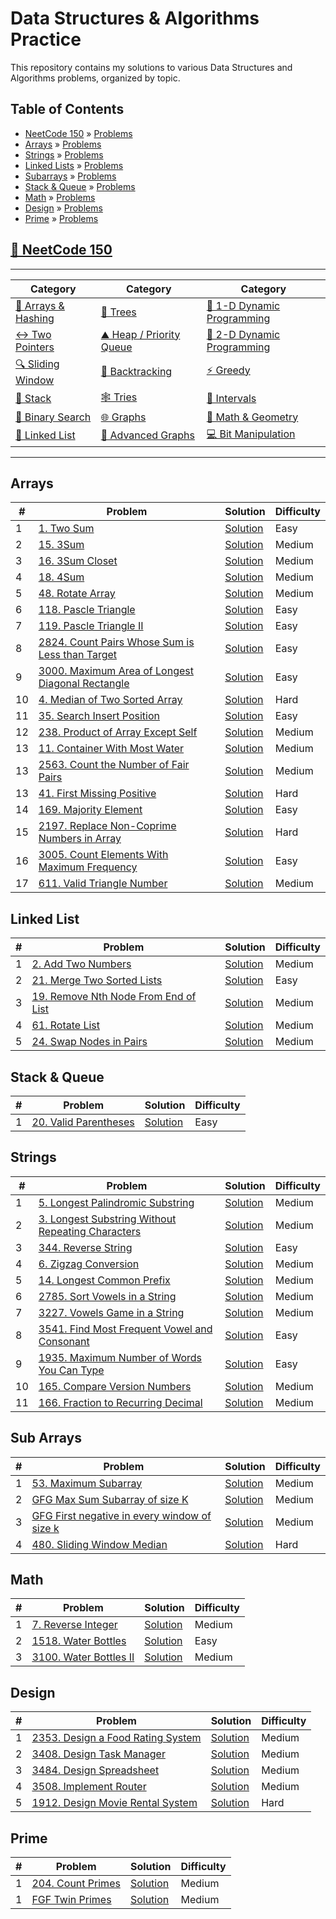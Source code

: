 # Data Structures & Algorithms Practice

This repository contains my solutions to various Data Structures and Algorithms problems, organized by topic.

## Table of Contents
- [NeetCode 150](https://github.com/Ritesh001-Git/DSA?tab=readme-ov-file#-neetcode-150) » [Problems](https://github.com/Ritesh001-Git/DSA/tree/main/NeetCode150)
- [Arrays](https://github.com/Ritesh001-Git/DSA/tree/main/Array) » [Problems](https://github.com/Ritesh001-Git/DSA?tab=readme-ov-file#arrays)
- [Strings](https://github.com/Ritesh001-Git/DSA/tree/main/Strings) » [Problems](https://github.com/Ritesh001-Git/DSA?tab=readme-ov-file#strings)
- [Linked Lists](https://github.com/Ritesh001-Git/DSA/tree/main/LinkedList) » [Problems](https://github.com/Ritesh001-Git/DSA?tab=readme-ov-file#linked-list)
- [Subarrays](https://github.com/Ritesh001-Git/DSA/tree/main/SubArray) » [Problems](https://github.com/Ritesh001-Git/DSA?tab=readme-ov-file#sub-arrays)
- [Stack & Queue](https://github.com/Ritesh001-Git/DSA/tree/main/Stack%26Queue) » [Problems](https://github.com/Ritesh001-Git/DSA?tab=readme-ov-file#stack--queue)
- [Math](https://github.com/Ritesh001-Git/DSA/tree/main/Math) » [Problems](https://github.com/Ritesh001-Git/DSA?tab=readme-ov-file#math)
- [Design](https://github.com/Ritesh001-Git/DSA/tree/main/Design) » [Problems](https://github.com/Ritesh001-Git/DSA?tab=readme-ov-file#design)
- [Prime](https://github.com/Ritesh001-Git/DSA/tree/main/Prime) » [Problems](https://github.com/Ritesh001-Git/DSA?tab=readme-ov-file#prime)

## [🧠 NeetCode 150](https://neetcode.io/practice?tab=neetcode150) 

---

| Category | Category | Category |
|----------|----------|----------|
| [📌 Arrays & Hashing](https://github.com/Ritesh001-Git/DSA/tree/main/NeetCode150/Arrays%26Hashing) | [🌳 Trees](./topics/trees.md) | [🧮 1-D Dynamic Programming](./topics/1d_dp.md) |
| [↔️ Two Pointers](https://github.com/Ritesh001-Git/DSA/tree/main/NeetCode150/TwoPointers) | [⛰ Heap / Priority Queue](./topics/heap_priority_queue.md) | [🧭 2-D Dynamic Programming](./topics/2d_dp.md) |
| [🔍 Sliding Window](https://github.com/Ritesh001-Git/DSA/tree/main/NeetCode150/SlidingWindow) | [🧠 Backtracking](./topics/backtracking.md) | [⚡ Greedy](./topics/greedy.md) |
| [🧱 Stack](./topics/stack.md) | [🕸 Tries](./topics/tries.md) | [🧭 Intervals](./topics/intervals.md) |
| [🔎 Binary Search](./topics/binary_search.md) | [🌐 Graphs](./topics/graphs.md) | [📐 Math & Geometry](./topics/math_geometry.md) |
| [🔗 Linked List](./topics/linked_list.md) | [🚀 Advanced Graphs](./topics/advanced_graphs.md) | [💻 Bit Manipulation](./topics/bit_manipulation.md) |      
               
---

## Arrays

| # | Problem | Solution | Difficulty |
|---| ------- | -------- | ---------- |
| 1 | [1. Two Sum](https://leetcode.com/problems/two-sum/) | [Solution](https://github.com/Ritesh001-Git/DSA/blob/main/Array/TwoSum.java) | Easy |
| 2 | [15. 3Sum](https://leetcode.com/problems/3sum/description/) | [Solution](https://github.com/Ritesh001-Git/DSA/blob/main/Array/3Sum.java) | Medium |
| 3 | [16. 3Sum Closet](https://leetcode.com/problems/3sum-closest/description/) | [Solution](./arrays/container-most-water.cpp) | Medium |
| 4 | [18. 4Sum](https://leetcode.com/problems/4sum/description/) | [Solution](https://github.com/Ritesh001-Git/DSA/blob/main/Array/FourSum.java) | Medium |
| 5 | [48. Rotate Array](https://leetcode.com/problems/rotate-array/description/) | [Solution](https://github.com/Ritesh001-Git/DSA/blob/main/Array/RotateArray.java) | Medium |
| 6 | [118. Pascle Triangle](https://leetcode.com/problems/pascals-triangle/submissions/1757905793/) | [Solution](https://github.com/Ritesh001-Git/DSA/blob/main/Array/Pascaltriangle.java) | Easy |
| 7 | [119. Pascle Triangle II](https://leetcode.com/problems/pascals-triangle-ii/description/) | [Solution](https://github.com/Ritesh001-Git/DSA/blob/main/Array/PascleTriangle2.java) | Easy |
| 8 | [2824. Count Pairs Whose Sum is Less than Target](https://leetcode.com/problems/count-pairs-whose-sum-is-less-than-target/description/) | [Solution](https://github.com/Ritesh001-Git/DSA/blob/main/Array/CountPairsWhoseSumIsLessThanTarget.java) | Easy |
| 9 | [3000. Maximum Area of Longest Diagonal Rectangle](https://leetcode.com/problems/maximum-area-of-longest-diagonal-rectangle/) | [Solution](https://github.com/Ritesh001-Git/DSA/blob/main/Array/MaximumAreaofLongestDiagonalRectangle.java) | Easy |
| 10 | [4. Median of Two Sorted Array](https://leetcode.com/problems/median-of-two-sorted-arrays/?envType=problem-list-v2&envId=array) | [Solution](https://github.com/Ritesh001-Git/DSA/blob/main/Array/MedianOfTwoSortedArray.java) | Hard |
| 11 | [35. Search Insert Position](https://leetcode.com/problems/search-insert-position/description/?envType=problem-list-v2&envId=array) | [Solution](https://github.com/Ritesh001-Git/DSA/blob/main/Array/SearchInsertPosition.java) | Easy |
| 12 | [238. Product of Array Except Self](https://leetcode.com/problems/product-of-array-except-self/description/) | [Solution](https://github.com/Ritesh001-Git/DSA/blob/main/Array/ProductOfArrayExceptSelf.java) | Medium |
| 13 | [11. Container With Most Water](https://leetcode.com/problems/container-with-most-water/description/) | [Solution](https://github.com/Ritesh001-Git/DSA/blob/main/Array/ContainerWithMostWater.java) | Medium |
| 13 | [2563. Count the Number of Fair Pairs](https://leetcode.com/problems/count-the-number-of-fair-pairs/description/) | [Solution](https://github.com/Ritesh001-Git/DSA/blob/main/Array/CountTheNumbersOffairPairs.java) | Medium |
| 13 | [41. First Missing Positive](https://leetcode.com/problems/first-missing-positive/description/) | [Solution](https://github.com/Ritesh001-Git/DSA/blob/main/Array/FirstMissingpositive.java) | Hard |
| 14 | [169. Majority Element](https://leetcode.com/problems/majority-element/description/?envType=problem-list-v2&envId=array) | [Solution](https://github.com/Ritesh001-Git/DSA/blob/main/Array/MajorityElement.java) | Easy |
| 15 | [2197. Replace Non-Coprime Numbers in Array](https://leetcode.com/problems/replace-non-coprime-numbers-in-array/description/) | [Solution](https://github.com/Ritesh001-Git/DSA/blob/main/Array/ReplaceNonCoprimeNumbersInArray.java) | Hard |
| 16 | [3005. Count Elements With Maximum Frequency](https://leetcode.com/problems/count-elements-with-maximum-frequency/description/) | [Solution](https://github.com/Ritesh001-Git/DSA/blob/main/Array/CountElementsWithMaximumFrequency.java) | Easy |
| 17 | [611. Valid Triangle Number](https://leetcode.com/problems/valid-triangle-number/description/) | [Solution](https://github.com/Ritesh001-Git/DSA/blob/main/Array/ValidTriangleNumber.java) | Medium |

## Linked List
| # | Problem | Solution | Difficulty |
|---| ------- | -------- | ---------- |
| 1 | [2. Add Two Numbers](https://leetcode.com/problems/add-two-numbers/) | [Solution](https://github.com/Ritesh001-Git/DSA/blob/main/LinkedList/AddTwoNumbers.java) | Medium |
| 2 | [21. Merge Two Sorted Lists](https://leetcode.com/problems/merge-two-sorted-lists/) | [Solution](https://github.com/Ritesh001-Git/DSA/blob/main/LinkedList/Merge2SortedList.java) | Easy |
| 3 | [19. Remove Nth Node From End of List](https://leetcode.com/problems/remove-nth-node-from-end-of-list/) | [Solution](https://github.com/Ritesh001-Git/DSA/blob/main/LinkedList/RemoveNthNodeFromEnd.java) | Medium |
| 4 | [61. Rotate List](https://leetcode.com/problems/rotate-list/) | [Solution](https://github.com/Ritesh001-Git/DSA/blob/main/LinkedList/RotateList.java) | Medium |
| 5 | [24. Swap Nodes in Pairs](https://leetcode.com/problems/swap-nodes-in-pairs/) | [Solution](https://github.com/Ritesh001-Git/DSA/blob/main/LinkedList/SwapPairs.java) | Medium |

## Stack & Queue

| # | Problem | Solution | Difficulty |
|---| ------- | -------- | ---------- |
| 1 | [20. Valid Parentheses](https://leetcode.com/problems/valid-parentheses/) | [Solution](./Stack&Queue/ValidParentheses.java) | Easy |

## Strings

| # | Problem | Solution | Difficulty |
|---| ------- | -------- | ---------- |
| 1 | [5. Longest Palindromic Substring](https://leetcode.com/problems/longest-palindromic-substring/description/) | [Solution](https://github.com/Ritesh001-Git/DSA/blob/main/Strings/LongestPalindromicSubstring.java) | Medium |
| 2 | [3. Longest Substring Without Repeating Characters](https://leetcode.com/problems/longest-substring-without-repeating-characters/) | [Solution](https://github.com/Ritesh001-Git/DSA/blob/main/Strings/LongestPalindromicSubstring.java) | Medium |
| 3 | [344. Reverse String](https://leetcode.com/problems/reverse-string/description/) | [Solution](https://github.com/Ritesh001-Git/DSA/blob/main/Strings/ReverseString.java) | Easy |
| 4 | [6. Zigzag Conversion](https://leetcode.com/problems/zigzag-conversion/description/) | [Solution](https://github.com/Ritesh001-Git/DSA/blob/main/Strings/ZigzagConversion.java) | Medium |
| 5 | [14. Longest Common Prefix](https://leetcode.com/problems/longest-common-prefix/) | [Solution](https://github.com/Ritesh001-Git/DSA/blob/main/Strings/LongestCommonPrefix.java) | Medium |
| 6 | [2785. Sort Vowels in a String](https://leetcode.com/problems/sort-vowels-in-a-string/description/) | [Solution](https://github.com/Ritesh001-Git/DSA/blob/main/Strings/SortVowelsInString.java) | Medium |
| 7 | [3227. Vowels Game in a String](https://leetcode.com/problems/vowels-game-in-a-string/description/) | [Solution](https://github.com/Ritesh001-Git/DSA/blob/main/Strings/VowelsGameInString.java) | Medium |
| 8 | [3541. Find Most Frequent Vowel and Consonant](https://leetcode.com/problems/find-most-frequent-vowel-and-consonant/description/) | [Solution](https://github.com/Ritesh001-Git/DSA/blob/main/Strings/FindMostFrequentVowelandConsonant.java) | Easy |
| 9 | [1935. Maximum Number of Words You Can Type](https://leetcode.com/problems/maximum-number-of-words-you-can-type/description/?envType=daily-question&envId=2025-09-15) | [Solution](https://github.com/Ritesh001-Git/DSA/blob/main/Strings/MaximumNumberofWordsYouCanType.java) | Easy |
| 10 | [165. Compare Version Numbers](https://leetcode.com/problems/compare-version-numbers/description/) | [Solution](https://github.com/Ritesh001-Git/DSA/blob/main/Strings/CompareVersionNumbers.java) | Medium |
| 11 | [166. Fraction to Recurring Decimal](https://leetcode.com/problems/fraction-to-recurring-decimal/description/) | [Solution](https://github.com/Ritesh001-Git/DSA/blob/main/Strings/FractiontoRecurringDecimal.java) | Medium |

## Sub Arrays

| # | Problem | Solution | Difficulty |
|---| ------- | -------- | ---------- |
| 1 | [53. Maximum Subarray](https://leetcode.com/problems/maximum-subarray/description/) | [Solution](https://github.com/Ritesh001-Git/DSA/blob/main/SubArray/MaximumSubarray.java) | Medium |
| 2 | [GFG Max Sum Subarray of size K](https://www.geeksforgeeks.org/problems/max-sum-subarray-of-size-k5313/1) | [Solution](https://github.com/Ritesh001-Git/DSA/blob/main/SubArray/MaximumSumSizeK.java) | Medium |
| 3 | [GFG First negative in every window of size k](https://www.geeksforgeeks.org/problems/first-negative-integer-in-every-window-of-size-k3345/1) | [Solution](https://github.com/Ritesh001-Git/DSA/blob/main/SubArray/FirstNegativeInWindow.java) | Medium |
| 4 | [480. Sliding Window Median](https://leetcode.com/problems/sliding-window-median/description/) | [Solution](https://github.com/Ritesh001-Git/DSA/blob/main/SubArray/SlidingWindowMedian.java) | Hard |

## Math
| # | Problem | Solution | Difficulty |
|---| ------- | -------- | ---------- |
| 1 | [7. Reverse Integer](https://leetcode.com/problems/reverse-integer/) | [Solution](https://github.com/Ritesh001-Git/DSA/blob/main/Math/ReverseInteger.java) | Medium |
| 2 | [1518. Water Bottles](https://leetcode.com/problems/water-bottles/description/) | [Solution](https://github.com/Ritesh001-Git/DSA/blob/main/Math/WaterBottles.java) | Easy |
| 3 | [3100. Water Bottles II](https://leetcode.com/problems/water-bottles-ii/description/?envType=daily-question&envId=2025-10-02) | [Solution](https://github.com/Ritesh001-Git/DSA/blob/main/Math/WaterBottles2.java) | Medium |

## Design 
| # | Problem | Solution | Difficulty |
|---| ------- | -------- | ---------- |
| 1 | [2353. Design a Food Rating System](https://leetcode.com/problems/design-a-food-rating-system/description/?envType=daily-question&envId=2025-09-17) | [Solution](https://github.com/Ritesh001-Git/DSA/blob/main/Mislanious/FoodRatings.java) | Medium |
| 2 | [3408. Design Task Manager](https://leetcode.com/problems/design-task-manager/description/) | [Solution](https://github.com/Ritesh001-Git/DSA/blob/main/Mislanious/TaskManager.java) | Medium |
| 3 | [3484. Design Spreadsheet](https://leetcode.com/problems/design-spreadsheet/description/?envType=daily-question&envId=2025-09-19) | [Solution](https://github.com/Ritesh001-Git/DSA/blob/main/Design/TaskManager.java) | Medium |
| 4 | [3508. Implement Router](https://leetcode.com/problems/implement-router/description/?envType=daily-question&envId=2025-09-20) | [Solution](https://github.com/Ritesh001-Git/DSA/blob/main/Design/Router.java) | Medium |
| 5 | [1912. Design Movie Rental System](https://leetcode.com/problems/design-movie-rental-system/description/) | [Solution](https://github.com/Ritesh001-Git/DSA/blob/main/Design/MovieRentingSystem.java) | Hard |

## Prime
| # | Problem | Solution | Difficulty |
|---| ------- | -------- | ---------- |
| 1 | [204. Count Primes](https://leetcode.com/problems/count-primes/description/) | [Solution](https://github.com/Ritesh001-Git/DSA/blob/main/Prime/CountPrimes.java) | Medium |
| 1 | [FGF Twin Primes](https://www.geeksforgeeks.org/maths/twin-prime/#twin-primes-worksheet) | [Solution](https://github.com/Ritesh001-Git/DSA/blob/main/Prime/TwinPrime.java) | Medium |


